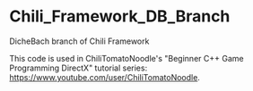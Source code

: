 # Chili_Framework_DB_Branch
DicheBach branch of Chili Framework

This code is used in ChiliTomatoNoodle's "Beginner C++ Game Programming DirectX" 
tutorial series:  https://www.youtube.com/user/ChiliTomatoNoodle.

